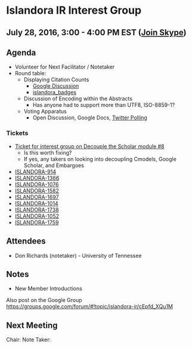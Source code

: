 # Islandora IR Interest Group
## July 28, 2016, 3:00 - 4:00 PM EST ([Join Skype](https://join.skype.com/wswXMESUbCkk))

## Agenda
* Volunteer for Next Facilitator / Notetaker
* Round table:
	* Displaying Citation Counts
		* [Google Discussion](https://groups.google.com/forum/#!topic/islandora-ir/JD11fqns1_k)
		* [islandora_badges](https://github.com/bondjimbond/islandora_badges)
	* Discussion of Encoding within the Abstracts
		* Has anyone had to support more than UTF­8, ISO­-8859-­1?
	* Voting Apparatus
		* Open Discussion, Google Docs, [Twitter Polling](https://twitter.com/highlander411/status/758370219635204096)


### Tickets
* [Ticket for interest group on Decouple the Scholar module #8](https://github.com/islandora-interest-groups/Islandora-IR-Interest-Group/issues/8)
	* Is this worth fixing?
	* If yes, any takers on looking into decoupling Cmodels, Google Scholar, and Embargoes
* [ISLANDORA-914](https://jira.duraspace.org/browse/ISLANDORA-914)
* [ISLANDORA-1366](https://jira.duraspace.org/browse/ISLANDORA-1366)
* [ISLANDORA-1076](https://jira.duraspace.org/browse/ISLANDORA-1076)
* [ISLANDORA-1582](https://jira.duraspace.org/browse/ISLANDORA-1582)
* [ISLANDORA-1697](https://jira.duraspace.org/browse/ISLANDORA-1697)
* [ISLANDORA-1014](https://jira.duraspace.org/browse/ISLANDORA-1014)
* [ISLANDORA-1738](https://jira.duraspace.org/browse/ISLANDORA-1738)
* [ISLANDORA-1052](https://jira.duraspace.org/browse/ISLANDORA-1052)
* [ISLANDORA-1759](https://jira.duraspace.org/browse/ISLANDORA-1759)

## Attendees
* Don Richards (notetaker) - University of Tennessee

## Notes
* New Member Introductions

Also post on the Google Group<br/>
https://groups.google.com/forum/#!topic/islandora-ir/cEpfd_XQu1M<br/>

## Next Meeting
Chair:
Note Taker:
